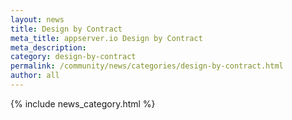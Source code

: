 ```yaml
---
layout: news
title: Design by Contract
meta_title: appserver.io Design by Contract
meta_description:
category: design-by-contract
permalink: /community/news/categories/design-by-contract.html
author: all
---
```


{% include news_category.html %}